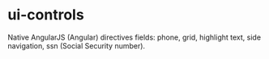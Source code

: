 # ui-controls
Native AngularJS (Angular) directives fields: phone, grid, highlight text, side navigation, ssn (Social Security number).

